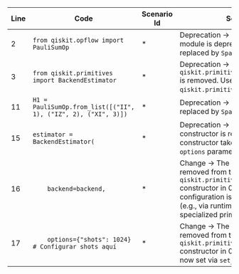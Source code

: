 | Line | Code | Scenario Id | Scenario | Artifact | Refactoring |
|---|---|---|---|---|---|
| 2 | `from qiskit.opflow import PauliSumOp` | * | Deprecation -> `qiskit.opflow` module is deprecated; `PauliSumOp` is replaced by `SparsePauliOp`. | `qiskit.opflow.PauliSumOp` | `from qiskit.quantum_info import SparsePauliOp` |
| 3 | `from qiskit.primitives import BackendEstimator` | * | Deprecation -> `qiskit.primitives.BackendEstimator` is removed. Use `qiskit.primitives.Estimator`. | `qiskit.primitives.BackendEstimator` | `from qiskit.primitives import Estimator` |
| 11 | `H1 = PauliSumOp.from_list([("II", 1), ("IZ", 2), ("XI", 3)])` | * | Deprecation -> `PauliSumOp` is replaced by `SparsePauliOp`. | `PauliSumOp.from_list` | `H1 = SparsePauliOp.from_list([("II", 1), ("IZ", 2), ("XI", 3)])` |
| 15 | `estimator = BackendEstimator(` | * | Deprecation -> `BackendEstimator` constructor is removed; `Estimator` constructor takes no `backend` or `options` parameters in this form. | `BackendEstimator` constructor | `estimator = Estimator()` |
| 16 | `    backend=backend,` | * | Change -> The `backend` parameter is removed from the `qiskit.primitives.Estimator` constructor in 0.46.0. Backend configuration is handled differently (e.g., via runtime service or specialized primitives). | `backend` parameter in `BackendEstimator` constructor | |
| 17 | `    options={"shots": 1024}  # Configurar shots aquí` | * | Change -> The `options` parameter is removed from the `qiskit.primitives.Estimator` constructor in 0.46.0. Options are now set via `set_options` method. | `options` parameter in `BackendEstimator` constructor | `estimator.set_options(shots=1024)` |